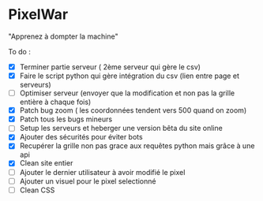 # PixelWar


"Apprenez à dompter la machine"

To do :
- [X] Terminer partie serveur ( 2ème serveur qui gère le csv)
- [X] Faire le script python qui gère intégration du csv (lien entre page et serveurs)
- [ ] Optimiser serveur (envoyer que la modification et non pas la grille entière à chaque fois)
- [X] Patch bug zoom ( les coordonnées tendent vers 500 quand on zoom)
- [X] Patch tous les bugs mineurs
- [ ] Setup les serveurs et heberger une version bêta du site online
- [X] Ajouter des sécurités pour éviter bots  
- [X] Recupérer la grille non pas grace aux requêtes python mais grâce à une api   
- [X] Clean site entier
- [ ] Ajouter le dernier utilisateur à avoir modifié le pixel
- [ ] Ajouter un visuel pour le pixel selectionné 
- [ ] Clean CSS

